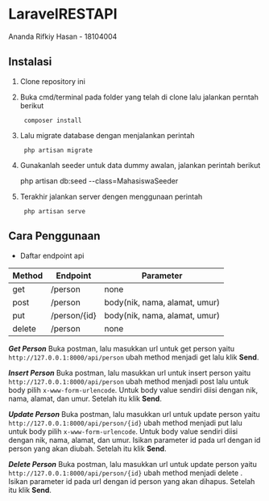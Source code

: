 # LaravelRESTAPI

Ananda Rifkiy Hasan - 18104004

## Instalasi

1.  Clone repository ini
2.  Buka cmd/terminal pada folder yang telah di clone lalu jalankan perntah berikut

         composer install

3.  Lalu migrate database dengan menjalankan perintah

         php artisan migrate

4.  Gunakanlah seeder untuk data dummy awalan, jalankan perintah berikut

    php artisan db:seed --class=MahasiswaSeeder

5.  Terakhir jalankan server dengen menggunaan perintah

         php artisan serve

## Cara Penggunaan

- Daftar endpoint api

| Method | Endpoint     | Parameter                     |
| ------ | ------------ | ----------------------------- |
| get    | /person      | none                          |
| post   | /person      | body(nik, nama, alamat, umur) |
| put    | /person/{id} | body(nik, nama, alamat, umur) |
| delete | /person      | none                          |

**_Get Person_**
Buka postman, lalu masukkan url untuk get person yaitu `http://127.0.0.1:8000/api/person` ubah method menjadi get lalu klik **Send**.

**_Insert Person_**
Buka postman, lalu masukkan url untuk insert person yaitu `http://127.0.0.1:8000/api/person` ubah method menjadi post lalu untuk body pilih `x-www-form-urlencode`. Untuk body value sendiri diisi dengan nik, nama, alamat, dan umur. Setelah itu klik **Send**.

**_Update Person_**
Buka postman, lalu masukkan url untuk update person yaitu `http://127.0.0.1:8000/api/person/{id}` ubah method menjadi put lalu untuk body pilih `x-www-form-urlencode`. Untuk body value sendiri diisi dengan nik, nama, alamat, dan umur. Isikan parameter id pada url dengan id person yang akan diubah. Setelah itu klik **Send**.

**_Delete Person_**
Buka postman, lalu masukkan url untuk update person yaitu `http://127.0.0.1:8000/api/person/{id}` ubah method menjadi delete . Isikan parameter id pada url dengan id person yang akan dihapus. Setelah itu klik **Send**.
